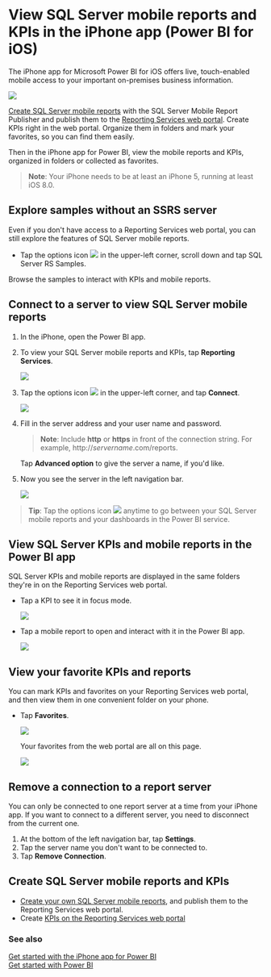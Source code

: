 <properties 
   pageTitle="View SQL Server mobile reports and KPIs in the iPhone app"
   description="View SQL Server mobile reports and KPIs in the iPhone app (Power BI for iOS)"
   services="powerbi" 
   documentationCenter="" 
   authors="maggiesMSFT" 
   manager="mblythe" 
   backup=""
   editor=""
   tags=""
   qualityFocus="no"
   qualityDate=""/>
 
<tags
   ms.service="powerbi"
   ms.devlang="NA"
   ms.topic="article"
   ms.tgt_pltfrm="NA"
   ms.workload="powerbi"
   ms.date="04/08/2016"
   ms.author="maggies"/>

# View SQL Server mobile reports and KPIs in the iPhone app (Power BI for iOS)  

The iPhone app for Microsoft Power BI for iOS offers live, touch-enabled mobile access to your important on-premises business information. 

![](media/powerbi-mobile-iphone-kpis-mobile-reports/pbi_iph_ssmrp_tallhomeblc.png)

[Create SQL Server mobile reports](https://msdn.microsoft.com/library/mt652547.aspx) with the SQL Server Mobile Report Publisher and publish them to the [Reporting Services web portal](https://msdn.microsoft.com/library/mt637133.aspx). Create KPIs right in the web portal. Organize them in folders and mark your favorites, so you can find them easily. 

Then in the iPhone app for Power BI, view the mobile reports and KPIs, organized in folders or collected as favorites. 

>**Note**: Your iPhone needs to be at least an iPhone 5, running at least iOS 8.0.

## Explore samples without an SSRS server

Even if you don't have access to a Reporting Services web portal, you can still explore the features of SQL Server mobile reports. 

-  Tap the options icon ![](media/powerbi-mobile-iphone-kpis-mobile-reports/PBI_iPad_OptionsIcon.png) in the upper-left corner, scroll down and tap SQL Server RS Samples.

Browse the samples to interact with KPIs and mobile reports.


## Connect to a server to view SQL Server mobile reports 

1.  In the iPhone, open the Power BI app.
  
2.  To view your SQL Server mobile reports and KPIs, tap **Reporting Services**.

    ![](media/powerbi-mobile-iphone-kpis-mobile-reports/pbi_ipad_getstarted.png)

3. Tap the options icon ![](media/powerbi-mobile-iphone-kpis-mobile-reports/PBI_iPad_OptionsIcon.png) in the upper-left corner, and tap **Connect**.

    ![](media/powerbi-mobile-iphone-kpis-mobile-reports/pbi_iph_sample.png)

4. Fill in the server address and your user name and password.

    >**Note**: Include **http** or **https** in front of the connection string. For example, http://*servername*.com/reports.

    Tap **Advanced option** to give the server a name, if you'd like.

5.  Now you see the server in the left navigation bar.

    ![](media/powerbi-mobile-iphone-kpis-mobile-reports/pbi_iph_ssmrp_homelc.png)

>**Tip**: Tap the options icon ![](media/powerbi-mobile-iphone-kpis-mobile-reports/PBI_iPad_OptionsIcon.png) anytime to go between your SQL Server mobile reports and your dashboards in the Power BI service. 

## View SQL Server KPIs and mobile reports in the Power BI app

SQL Server KPIs and mobile reports are displayed in the same folders they're in on the Reporting Services web portal. 

- Tap a KPI to see it in focus mode.

    ![](media/powerbi-mobile-iphone-kpis-mobile-reports/PBI_iPh_SSMRP_Tile.png)

- Tap a mobile report to open and interact with it in the Power BI app.

    ![](media/powerbi-mobile-iphone-kpis-mobile-reports/PBI_iPh_SSMRP_MobRpt.png)

## View your favorite KPIs and reports

You can mark KPIs and favorites on your Reporting Services web portal, and then view them in one convenient folder on your phone.

-  Tap **Favorites**.

    ![](media/powerbi-mobile-iphone-kpis-mobile-reports/pbi_and_ssrs_favemenu.png)
   
    Your favorites from the web portal are all on this page.

    ![](media/powerbi-mobile-iphone-kpis-mobile-reports/pbi_and_ssrs_favepage.png)

## Remove a connection to a report server

You can only be connected to one report server at a time from your iPhone app. If you want to connect to a different server, you need to disconnect from the current one.

1. At the bottom of the left navigation bar, tap **Settings**.
2. Tap the server name you don't want to be connected to.
3. Tap **Remove Connection**.

## Create SQL Server mobile reports and KPIs

- [Create your own SQL Server mobile reports](https://msdn.microsoft.com/library/mt652547.aspx), and publish them to the Reporting Services web portal.
- Create [KPIs on the Reporting Services web portal](https://msdn.microsoft.com/library/mt683632.aspx)

### See also  
[Get started with the iPhone app for Power BI](powerbi-mobile-iphone-app-get-started.md)  
[Get started with Power BI](powerbi-service-get-started.md)  
